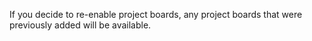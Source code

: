 If you decide to re-enable project boards, any project boards that were previously added will be available.
